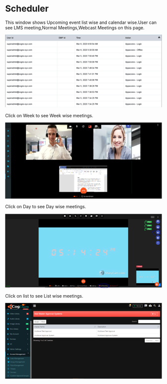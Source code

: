 # Scheduler

This window shows Upcoming event list wise and calendar wise.User can see LMS meeting,Normal Meetings,Webcast Meetings on this page.

![](../../.gitbook/assets/image%20%28238%29.png)

Click on Week to see Week wise meetings.

![](../../.gitbook/assets/image%20%2891%29.png)

Click on Day to see Day wise meetings.

![](../../.gitbook/assets/image%20%28184%29.png)

Click on list to see List wise meetings.

![](../../.gitbook/assets/image%20%28195%29.png)

